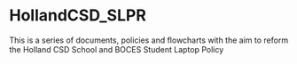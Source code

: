 # HollandCSD_SLPR
This is a series of documents, policies and flowcharts with the aim to reform the Holland CSD School and BOCES Student Laptop Policy
